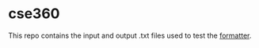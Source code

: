 # cse360

This repo contains the input and output .txt files used to test the [formatter](https://github.com/CarterChamberlin/CSE360GroupProj).
